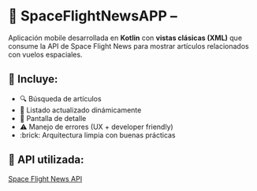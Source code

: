 # :rocket: SpaceFlightNewsAPP – 

Aplicación mobile desarrollada en **Kotlin** con **vistas clásicas (XML)** que consume la API de Space Flight News para mostrar artículos relacionados con vuelos espaciales.

## :test_tube: Incluye:

- :mag: Búsqueda de artículos  
- :scroll: Listado actualizado dinámicamente  
- :page_facing_up: Pantalla de detalle  
- :warning: Manejo de errores (UX + developer friendly)  
- :brick: Arquitectura limpia con buenas prácticas

## :link: API utilizada:

[Space Flight News API](https://api.spaceflightnewsapi.net/v4/docs/)